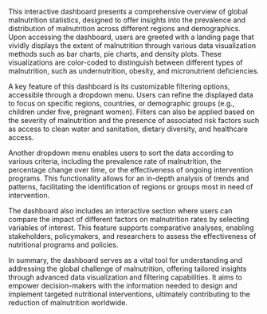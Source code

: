 This interactive dashboard presents a comprehensive overview of global malnutrition statistics, designed to offer insights into the prevalence and distribution of malnutrition across different regions and demographics. Upon accessing the dashboard, users are greeted with a landing page that vividly displays the extent of malnutrition through various data visualization methods such as bar charts, pie charts, and density plots. These visualizations are color-coded to distinguish between different types of malnutrition, such as undernutrition, obesity, and micronutrient deficiencies.

A key feature of this dashboard is its customizable filtering options, accessible through a dropdown menu. Users can refine the displayed data to focus on specific regions, countries, or demographic groups (e.g., children under five, pregnant women). Filters can also be applied based on the severity of malnutrition and the presence of associated risk factors such as access to clean water and sanitation, dietary diversity, and healthcare access.

Another dropdown menu enables users to sort the data according to various criteria, including the prevalence rate of malnutrition, the percentage change over time, or the effectiveness of ongoing intervention programs. This functionality allows for an in-depth analysis of trends and patterns, facilitating the identification of regions or groups most in need of intervention.

The dashboard also includes an interactive section where users can compare the impact of different factors on malnutrition rates by selecting variables of interest. This feature supports comparative analyses, enabling stakeholders, policymakers, and researchers to assess the effectiveness of nutritional programs and policies.

 In summary, the dashboard serves as a vital tool for understanding and addressing the global challenge of malnutrition, offering tailored insights through advanced data visualization and filtering capabilities. It aims to empower decision-makers with the information needed to design and implement targeted nutritional interventions, ultimately contributing to the reduction of malnutrition worldwide.